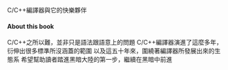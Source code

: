C/C++編譯器與它的快樂夥伴

#### About this book
C/C++之所以難，並非只是語法跟語意上的問題
C/C++編譯器演進了這麼多年，衍伸出很多標準所沒涵蓋的範圍
以及這五十年來，圍繞著編譯器所發展出來的生態系
希望幫助讀者踏進黑暗大陸的第一步，繼續在黑暗中前進
